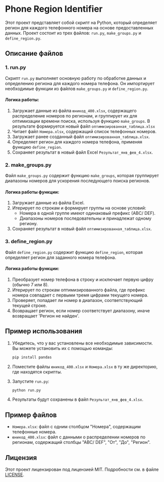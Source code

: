 # Phone Region Identifier

Этот проект представляет собой скрипт на Python, который определяет регион для каждого телефонного номера на основе предоставленных данных. Проект состоит из трех файлов: `run.py`, `make_groups.py` и `define_region.py`.

## Описание файлов

### 1. run.py

Скрипт `run.py` выполняет основную работу по обработке данных и определению региона для каждого номера телефона. Он импортирует необходимые функции из файлов `make_groups.py` и `define_region.py`.

#### Логика работы:

1. Загружает данные из файла `юникод_400.xlsx`, содержащего распределение номеров по регионам, и группирует их для оптимизации времени поиска, используя функцию `make_groups`. В результате формируется новый файл `оптимизированная_таблица.xlsx`
2. Читает файл `Номера.xlsx`, содержащий список телефонных номеров.
3. Загружает ранее созданный файл `оптимизированная_таблица.xlsx`.
4. Определяет регион для каждого номера телефона, применяя функцию `define_region`.
5. Сохраняет результат в новый файл Excel `Результат_янв_фев_4.xlsx`.

### 2. make_groups.py

Файл `make_groups.py` содержит функцию `make_groups`, которая группирует диапазоны номеров для ускорения последующего поиска регионов.

#### Логика работы функции:

1. Загружает данные из файла Excel.
2. Итерирует по строкам и формирует группы на основе условий:
   - Номера в одной группе имеют одинаковый префикс (АВС/ DEF).
   - Диапазоны номеров последовательны и принадлежат одному региону.
3. Сохраняет результат в новый файл `оптимизированная_таблица.xlsx`.

### 3. define_region.py

Файл `define_region.py` содержит функцию `define_region`, которая определяет регион для заданного номера телефона.

#### Логика работы функции:

1. Преобразует номер телефона в строку и исключает первую цифру (обычно 7 или 8).
2. Итерирует по строкам оптимизированного файла, где префикс номера совпадает с первыми тремя цифрами текущего номера.
3. Проверяет, попадает ли номер в диапазон, соответствующий текущей строке.
4. Возвращает регион, если номер соответствует диапазону, иначе возвращает 'Регион не найден'.

## Пример использования

1. Убедитесь, что у вас установлены все необходимые зависимости. Вы можете установить их с помощью команды:
    ```bash
    pip install pandas
    ```

2. Поместите файлы `юникод_400.xlsx` и `Номера.xlsx` в ту же директорию, где находятся скрипты.

3. Запустите `run.py`:
    ```bash
    python run.py
    ```

4. Результаты будут сохранены в файл `Результат_янв_фев_4.xlsx`.

## Пример файлов

- `Номера.xlsx`: файл с одним столбцом "Номера", содержащим телефонные номера.
- `юникод_400.xlsx`: файл с данными о распределении номеров по регионам, содержащий столбцы "АВС/ DEF", "От", "До", "Регион".

## Лицензия

Этот проект лицензирован под лицензией MIT. Подробности см. в файле [LICENSE](LICENSE).

